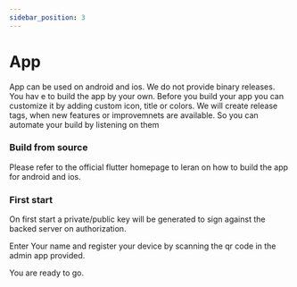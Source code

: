 ```yaml
---
sidebar_position: 3
---
```


# App

App can be used on android and ios. We do not provide binary releases. You hav e to build the app by your own.
Before you build your app you can customize it by adding custom icon, title or colors.
We will create release tags, when new features or improvemnets are available. So you can automate your build by listening on them

### Build from source

Please refer to the official flutter homepage to leran on how to build the app for android and ios.

### First start

On first start a private/public key will be generated to sign against the backed server on authorization.

Enter Your name and register your device by scanning the qr code in the admin app provided.

You are ready to go.